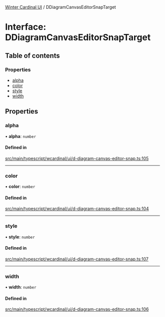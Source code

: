 [Winter Cardinal UI](../README.md) / DDiagramCanvasEditorSnapTarget

# Interface: DDiagramCanvasEditorSnapTarget

## Table of contents

### Properties

- [alpha](DDiagramCanvasEditorSnapTarget.md#alpha)
- [color](DDiagramCanvasEditorSnapTarget.md#color)
- [style](DDiagramCanvasEditorSnapTarget.md#style)
- [width](DDiagramCanvasEditorSnapTarget.md#width)

## Properties

### alpha

• **alpha**: `number`

#### Defined in

[src/main/typescript/wcardinal/ui/d-diagram-canvas-editor-snap.ts:105](https://github.com/winter-cardinal/winter-cardinal-ui/blob/v0.154.0/src/main/typescript/wcardinal/ui/d-diagram-canvas-editor-snap.ts#L105)

___

### color

• **color**: `number`

#### Defined in

[src/main/typescript/wcardinal/ui/d-diagram-canvas-editor-snap.ts:104](https://github.com/winter-cardinal/winter-cardinal-ui/blob/v0.154.0/src/main/typescript/wcardinal/ui/d-diagram-canvas-editor-snap.ts#L104)

___

### style

• **style**: `number`

#### Defined in

[src/main/typescript/wcardinal/ui/d-diagram-canvas-editor-snap.ts:107](https://github.com/winter-cardinal/winter-cardinal-ui/blob/v0.154.0/src/main/typescript/wcardinal/ui/d-diagram-canvas-editor-snap.ts#L107)

___

### width

• **width**: `number`

#### Defined in

[src/main/typescript/wcardinal/ui/d-diagram-canvas-editor-snap.ts:106](https://github.com/winter-cardinal/winter-cardinal-ui/blob/v0.154.0/src/main/typescript/wcardinal/ui/d-diagram-canvas-editor-snap.ts#L106)
